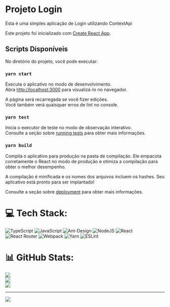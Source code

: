 # Projeto Login
Esta é uma simples aplicação de Login utilizando ContextApi

Este projeto foi inicializado com [Create React App](https://github.com/facebook/create-react-app).

## Scripts Disponíveis

No diretório do projeto, você pode executar:

### `yarn start`

Executa o aplicativo no modo de desenvolvimento.\
Abra [http://localhost:3000](http://localhost:3000) para visualizá-lo no navegador.

A página será recarregada se você fizer edições.\
Você também verá quaisquer erros de lint no console.

### `yarn test`

Inicia o executor de teste no modo de observação interativo.\
Consulte a seção sobre [running tests](https://facebook.github.io/create-react-app/docs/running-tests) para obter mais informações.

### `yarn build`

Compila o aplicativo para produção na pasta de compilação.
Ele empacota corretamente o React no modo de produção e otimiza a compilação para obter o melhor desempenho.

A compilação é minificada e os nomes dos arquivos incluem os hashes.
Seu aplicativo está pronto para ser implantado!

Consulte a seção sobre [deployment](https://facebook.github.io/create-react-app/docs/deployment) para obter mais informações.


# 💻 Tech Stack:
![TypeScript](https://img.shields.io/badge/typescript-%23007ACC.svg?style=plastic&logo=typescript&logoColor=white) ![JavaScript](https://img.shields.io/badge/javascript-%23323330.svg?style=plastic&logo=javascript&logoColor=%23F7DF1E) ![Ant-Design](https://img.shields.io/badge/-AntDesign-%230170FE?style=plastic&logo=ant-design&logoColor=white) ![NodeJS](https://img.shields.io/badge/node.js-6DA55F?style=plastic&logo=node.js&logoColor=white) ![React](https://img.shields.io/badge/react-%2320232a.svg?style=plastic&logo=react&logoColor=%2361DAFB) ![React Router](https://img.shields.io/badge/React_Router-CA4245?style=plastic&logo=react-router&logoColor=white) ![Webpack](https://img.shields.io/badge/webpack-%238DD6F9.svg?style=plastic&logo=webpack&logoColor=black) ![Yarn](https://img.shields.io/badge/yarn-%232C8EBB.svg?style=plastic&logo=yarn&logoColor=white) ![ESLint](https://img.shields.io/badge/ESLint-4B3263?style=plastic&logo=eslint&logoColor=white)
# 📊 GitHub Stats:
![](https://github-readme-stats.vercel.app/api?username=gilsonroberto&theme=radical&hide_border=false&include_all_commits=false&count_private=false)<br/>
![](https://github-readme-streak-stats.herokuapp.com/?user=gilsonroberto&theme=radical&hide_border=false)<br/>
![](https://github-readme-stats.vercel.app/api/top-langs/?username=gilsonroberto&theme=radical&hide_border=false&include_all_commits=false&count_private=false&layout=compact)

---
[![](https://visitcount.itsvg.in/api?id=gilsonroberto&icon=0&color=0)](https://visitcount.itsvg.in)

<!-- Proudly created with GPRM ( https://gprm.itsvg.in ) -->